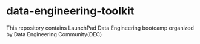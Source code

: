 # data-engineering-toolkit
This repository contains LaunchPad Data Engineering bootcamp organized by Data Engineering Community(DEC)
